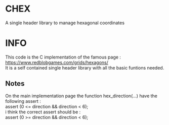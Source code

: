 # CHEX
A single header library to manage hexagonal coordinates

# INFO
This code is the C implementation of the famous  page :  
https://www.redblobgames.com/grids/hexagons/  
It is a self contained single header library with all the basic funtions needed.  

## Notes
On the main implementation page the function hex_direction(...) have the following assert :  
assert (0 <= direction && direction < 6);  
i think the correct assert should be :  
assert (0 >= direction && direction < 6);  